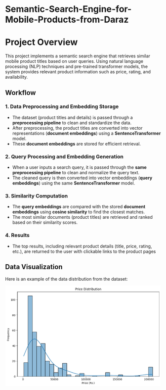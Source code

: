 # Semantic-Search-Engine-for-Mobile-Products-from-Daraz
# Project Overview
This project implements a semantic search engine that retrieves similar mobile product titles based on user queries. Using natural language processing (NLP) techniques and pre-trained transformer models, the system provides relevant product information such as price, rating, and availability.

## Workflow

### 1. Data Preprocessing and Embedding Storage
- The dataset (product titles and details) is passed through a **preprocessing pipeline** to clean and standardize the data.
- After preprocessing, the product titles are converted into vector representations (**document embeddings**) using a **SentenceTransformer** model.
- These **document embeddings** are stored for efficient retrieval.

### 2. Query Processing and Embedding Generation
- When a user inputs a search query, it is passed through the **same preprocessing pipeline** to clean and normalize the query text.
- The cleaned query is then converted into vector embeddings (**query embeddings**) using the same **SentenceTransformer** model.

### 3. Similarity Computation
- The **query embeddings** are compared with the stored **document embeddings** using **cosine similarity** to find the closest matches.
- The most similar documents (product titles) are retrieved and ranked based on their similarity scores.

### 4. Results
- The top results, including relevant product details (title, price, rating, etc.), are returned to the user with clickable links to the product pages


## Data Visualization
Here is an example of the data distribution from the dataset:

![Data Visualization](Images/DataVisualization1.png)
